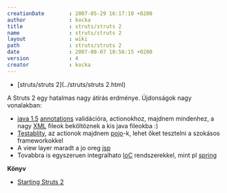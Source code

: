 ```yaml
---
creationDate        : 2007-05-29 16:17:10 +0200 
author              : kocka 
title               : struts/struts 2 
name                : struts/struts 2 
layout              : wiki 
path                : struts/struts 2 
date                : 2007-08-07 10:56:15 +0200 
version             : 4 
creator             : kocka 
---
```


-   [struts/struts 2](../struts/struts 2.html)



A Struts 2 egy hatalmas nagy átírás erdménye. Újdonságok nagy vonalakban:

*   [java 1.5](../java%201.5.html) [annotations](../annotations.html) validációra, actionokhoz, majdnem mindenhez, a nagy [XML](../XML.html) fileok beköltöznek a kis java fileokba :)
*   [Testablity](../Missing.html), az actionok majdnem [pojo](../pojo.html)-k, lehet őket tesztelni a szokásos frameworkokkel
*   A view layer maradt a jo oreg [jsp](../JSP.html)
*   Tovabbra is egyszeruen integralhato [IoC](../ioc.html) rendszerekkel, mint pl [spring](../spring.html)

__Könyv__

*   [Starting Struts 2](http://www.infoq.com/resource/minibooks/starting-struts2/en/pdf/startingstruts2online.pdf)


